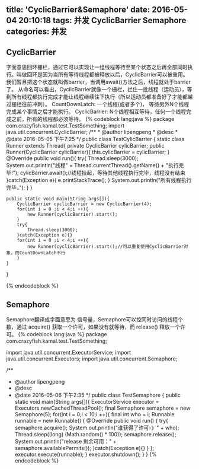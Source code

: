 title: 'CyclicBarrier&Semaphore'
date: 2016-05-04 20:10:18
tags: 并发 CyclicBarrier Semaphore
categories: 并发
---
<h2>CyclicBarrier</h2>
字面意思回环栅栏，通过它可以实现让一组线程等待至某个状态之后再全部同时执行。叫做回环是因为当所有等待线程都被释放以后，CyclicBarrier可以被重用。我们暂且把这个状态就叫做barrier，当调用await()方法之后，线程就处于barrier了。
从命名可以看出，CyclicBarrier就像一个栅栏，拦住一批线程（运动员），等到所有线程都执行完成才能让线程继续往下执行（所以运动员都准备好了才能都越过栅栏往前冲刺）。
CountDownLatch: 一个线程(或者多个)， 等待另外N个线程完成某个事情之后才能执行。   CyclicBarrier: N个线程相互等待，任何一个线程完成之前，所有的线程都必须等待。
<!--more-->
{% codeblock lang:java %}
package com.crazyfish.kamal.test.TestSomething;
import java.util.concurrent.CyclicBarrier;
/**
 * @author lipengpeng
 * @desc
 * @date 2016-05-05 下午7:25
 */
public class TestCylicBarrier {
    static class Runner extends Thread{
        private CyclicBarrier cylicBarrier;
        public Runner(CyclicBarrier cylicBarrier){
            this.cylicBarrier = cylicBarrier;
        }
        @Override
        public void run(){
            try{
                Thread.sleep(3000);
                System.out.println("线程" + Thread.currentThread().getName() + "执行完毕!");
                cylicBarrier.await();//线程挂起，等待其他线程执行完毕，线程没有结束
            }catch(Exception e){
                e.printStackTrace();
            }
            System.out.println("所有线程执行完毕..");
        }
    }

    public static void main(String args[]){
        CyclicBarrier cyclicBarrier = new CyclicBarrier(4);
        for(int i = 0 ;i < 4;i ++){
            new Runner(cyclicBarrier).start();
        }
        try{
            Thread.sleep(3000);
        }catch(Exception e){}
        for(int i = 0 ;i < 4;i ++){
            new Runner(cyclicBarrier).start();//可以重复使用CyclicBarrier对象，而CountDownLatch不行
        }
    }
}

{% endcodeblock %}

<h2>Semaphore</h2>
Semaphore翻译成字面意思为 信号量，Semaphore可以控同时访问的线程个数，通过 acquire() 获取一个许可，如果没有就等待，而 release() 释放一个许可。
{% codeblock lang:java %}
package com.crazyfish.kamal.test.TestSomething;

import java.util.concurrent.ExecutorService;
import java.util.concurrent.Executors;
import java.util.concurrent.Semaphore;

/**
 * @author lipengpeng
 * @desc
 * @date 2016-05-06 下午2:35
 */
public class TestSemaphore {
    public static void main(String args[]){
        ExecutorService executor = Executors.newCachedThreadPool();
        final Semaphore semaphore = new Semaphore(5);
        for(int i = 0;i < 10;i ++){
            final int who = i;
            Runnable runnable = new Runnable() {
                @Override
                public void run() {
                    try{
                        semaphore.acquire();
                        System.out.println("谁获得了许可-》" + who);
                        Thread.sleep((long) (Math.random() * 100));
                        semaphore.release();
                        System.out.println("release 剩余可用：" + semaphore.availablePermits());
                    }catch(Exception e){}
                }
            };
            executor.execute(runnable);
        }
        executor.shutdown();
    }
}
{% endcodeblock %}